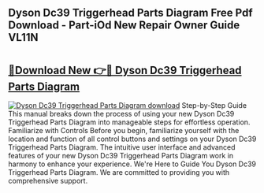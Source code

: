 ## Dyson Dc39 Triggerhead Parts Diagram Free Pdf Download - Part-iOd New Repair Owner Guide VL11N

# <h2><a href="http://dfl12k.blite.top/?on=Dyson+Dc39+Triggerhead+Parts+Diagram">🔗Download New 👉🔴 Dyson Dc39 Triggerhead Parts Diagram</a></h2>

[![Dyson Dc39 Triggerhead Parts Diagram download](https://i.imgur.com/lujVjoI.png)](http://dfl12k.blite.top/?on=Dyson+Dc39+Triggerhead+Parts+Diagram)
Step-by-Step Guide This manual breaks down the process of using your new Dyson Dc39 Triggerhead Parts Diagram into manageable steps for effortless operation. Familiarize with Controls Before you begin, familiarize yourself with the location and function of all control buttons and settings on your Dyson Dc39 Triggerhead Parts Diagram. The intuitive user interface and advanced features of your new Dyson Dc39 Triggerhead Parts Diagram work in harmony to enhance your experience. We're Here to Guide You Dyson Dc39 Triggerhead Parts Diagram. We are committed to providing you with comprehensive support.
